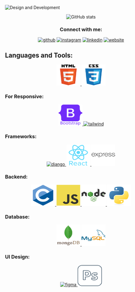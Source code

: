 ![Design and Development](https://github.com/JUSAIR-PUTHUSSERI/JUSAIR-PUTHUSSERI/blob/main/Screenshot%20(886).png)


<p align="center">
    <img src="https://github-readme-stats.vercel.app/api?username=JUSAIR-PUTHUSSERI&show_icons=true" alt="GitHub stats">
</p>

<h3 align="center">Connect with me:</h3>
<p align="center">
    <a href="https://github.com/JUSAIR-PUTHUSSERI"><img src='https://img.icons8.com/ios-filled/50/ffffff/github.png' alt='github' height='45'></a> 
    <a href="https://www.instagram.com/jusair_jsr/"><img src='https://img.icons8.com/ios-filled/50/ffffff/instagram-new.png' alt='instagram' height='45'></a>
    <a href="https://www.linkedin.com/in/jusairjsr/"><img src='https://img.icons8.com/ios-filled/50/ffffff/linkedin.png' alt='linkedin' height='45'></a>
    <a href="https://portfolio01-mu.vercel.app/"><img src='https://img.icons8.com/ios-filled/50/ffffff/cloud.png' alt='website' height='40'></a>
</p>

<h2 align="left">Languages and Tools:</h2>
<p align="center">
    <a href="https://www.w3.org/html/" target="_blank" rel="noreferrer">
        <img src="https://raw.githubusercontent.com/devicons/devicon/master/icons/html5/html5-original-wordmark.svg" alt="html5" width="80" height="70"/> 
    </a>
    <a href="https://www.w3schools.com/css/" target="_blank" rel="noreferrer">
        <img src="https://raw.githubusercontent.com/devicons/devicon/master/icons/css3/css3-original-wordmark.svg" alt="css3" width="80" height="70"/> 
    </a>
</p>

### For Responsive:  
<p align="center">
    <a href="https://getbootstrap.com" target="_blank" rel="noreferrer">
        <img src="https://raw.githubusercontent.com/devicons/devicon/master/icons/bootstrap/bootstrap-plain-wordmark.svg" alt="bootstrap" width="80" height="70"/> 
    </a>
    <a href="https://tailwindcss.com/" target="_blank" rel="noreferrer">
        <img src="https://www.vectorlogo.zone/logos/tailwindcss/tailwindcss-icon.svg" alt="tailwind" width="80" height="70"/> 
    </a>
</p>

### Frameworks:
<p align="center">
    <a href="https://www.djangoproject.com/" target="_blank" rel="noreferrer">
        <img src="https://cdn.worldvectorlogo.com/logos/django.svg" alt="django" width="80" height="70"/> 
    </a>
    <a href="https://reactjs.org/" target="_blank" rel="noreferrer">
        <img src="https://raw.githubusercontent.com/devicons/devicon/master/icons/react/react-original-wordmark.svg" alt="react" width="80" height="70"/> 
    </a>
    <a href="https://expressjs.com" target="_blank" rel="noreferrer">
        <img src="https://raw.githubusercontent.com/devicons/devicon/master/icons/express/express-original-wordmark.svg" alt="express" width="80" height="70"/> 
    </a>
   
</p>

### Backend:
<p align="center">
    <a href="https://www.cprogramming.com/" target="_blank" rel="noreferrer">
        <img src="https://raw.githubusercontent.com/devicons/devicon/master/icons/c/c-original.svg" alt="c" width="80" height="70"/> 
    </a>
    <a href="https://developer.mozilla.org/en-US/docs/Web/JavaScript" target="_blank" rel="noreferrer">
        <img src="https://raw.githubusercontent.com/devicons/devicon/master/icons/javascript/javascript-original.svg" alt="javascript" width="80" height="70"/> 
    </a>
     <a href="https://nodejs.org" target="_blank" rel="noreferrer">
        <img src="https://raw.githubusercontent.com/devicons/devicon/master/icons/nodejs/nodejs-original-wordmark.svg" alt="nodejs" width="80" height="70"/> 
    </a>
<a href="https://www.python.org" target="_blank" rel="noreferrer">
        <img src="https://raw.githubusercontent.com/devicons/devicon/master/icons/python/python-original.svg" alt="python" width="80" height="70"/> 
    </a>
</p>

### Database:
<p align="center">
    <a href="https://www.mongodb.com/" target="_blank" rel="noreferrer">
        <img src="https://raw.githubusercontent.com/devicons/devicon/master/icons/mongodb/mongodb-original-wordmark.svg" alt="mongodb" width="80" height="70"/> 
    </a>
    <a href="https://www.mysql.com/" target="_blank" rel="noreferrer">
        <img src="https://raw.githubusercontent.com/devicons/devicon/master/icons/mysql/mysql-original-wordmark.svg" alt="mysql" width="80" height="70"/> 
    </a>
</p>

### UI Design:
<p align="center">
    <a href="https://www.figma.com/" target="_blank" rel="noreferrer">
        <img src="https://www.vectorlogo.zone/logos/figma/figma-icon.svg" alt="figma" width="80" height="70"/> 
    </a>
    <a href="https://www.photoshop.com/en" target="_blank" rel="noreferrer">
        <img src="https://raw.githubusercontent.com/devicons/devicon/master/icons/photoshop/photoshop-line.svg" alt="photoshop" width="80" height="70"/> 
    </a>
</p>


